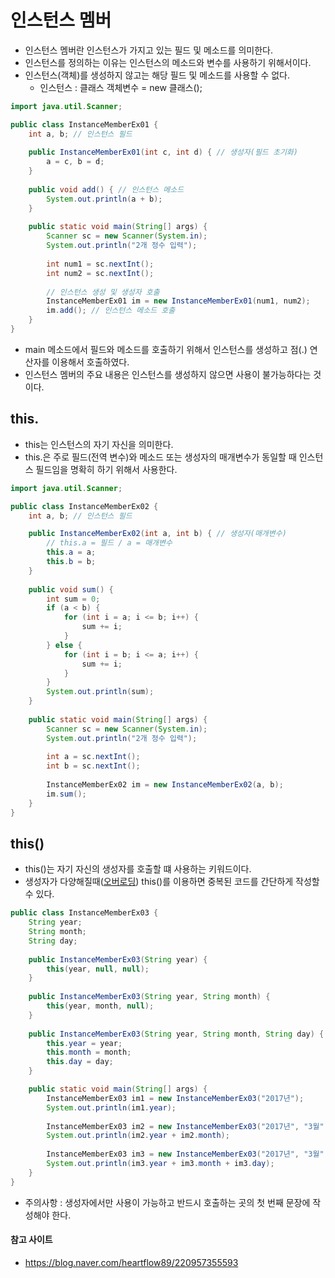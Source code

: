 # 인스턴스 멤버
- 인스턴스 멤버란 인스턴스가 가지고 있는 필드 및 메소드를 의미한다.
- 인스턴스를 정의하는 이유는 인스턴스의 메소드와 변수를 사용하기 위해서이다.
- 인스턴스(객체)를 생성하지 않고는 해당 필드 및 메소드를 사용할 수 없다.
  - 인스턴스 : 클래스 객체변수 = new 클래스();
```java
import java.util.Scanner;

public class InstanceMemberEx01 {
    int a, b; // 인스턴스 필드
    
    public InstanceMemberEx01(int c, int d) { // 생성자(필드 초기화)
        a = c, b = d;
    }
    
    public void add() { // 인스턴스 메소드
        System.out.println(a + b);
    }
    
    public static void main(String[] args) {
        Scanner sc = new Scanner(System.in);
        System.out.println("2개 정수 입력");
        
        int num1 = sc.nextInt();
        int num2 = sc.nextInt();
        
        // 인스턴스 생성 및 생성자 호출
        InstanceMemberEx01 im = new InstanceMemberEx01(num1, num2);
        im.add(); // 인스턴스 메소드 호출
    }
}
```
- main 메소드에서 필드와 메소드를 호출하기 위해서 인스턴스를 생성하고 점(.) 연산자를 이용해서 호출하였다.
- 인스턴스 멤버의 주요 내용은 인스턴스를 생성하지 않으면 사용이 불가능하다는 것이다.

## this.
- this는 인스턴스의 자기 자신을 의미한다.
- this.은 주로 필드(전역 변수)와 메소드 또는 생성자의 매개변수가 동일할 때 인스턴스 필드임을 명확히 하기 위해서 사용한다.
```java
import java.util.Scanner;

public class InstanceMemberEx02 {
    int a, b; // 인스턴스 필드

    public InstanceMemberEx02(int a, int b) { // 생성자(매개변수)
        // this.a = 필드 / a = 매개변수
        this.a = a;
        this.b = b;
    }
    
    public void sum() {
        int sum = 0;
        if (a < b) {
            for (int i = a; i <= b; i++) {
                sum += i;
            }
        } else {
            for (int i = b; i <= a; i++) {
                sum += i;
            }
        }
        System.out.println(sum);
    }
    
    public static void main(String[] args) {
        Scanner sc = new Scanner(System.in);
        System.out.println("2개 정수 입력");
        
        int a = sc.nextInt();
        int b = sc.nextInt();
        
        InstanceMemberEx02 im = new InstanceMemberEx02(a, b);
        im.sum();
    }
}
```

## this()
- this()는 자기 자신의 생성자를 호출할 떄 사용하는 키워드이다.
- 생성자가 다양해질때([오버로딩](https://blog.naver.com/heartflow89/220956516175)) this()를 이용하면 중복된 코드를 간단하게 작성할 수 있다.
```java
public class InstanceMemberEx03 {
    String year;
    String month;
    String day;
    
    public InstanceMemberEx03(String year) {
        this(year, null, null);
    }
    
    public InstanceMemberEx03(String year, String month) {
        this(year, month, null);
    }
    
    public InstanceMemberEx03(String year, String month, String day) {
        this.year = year;
        this.month = month;
        this.day = day;
    }

    public static void main(String[] args) {
        InstanceMemberEx03 im1 = new InstanceMemberEx03("2017년");
        System.out.println(im1.year);
        
        InstanceMemberEx03 im2 = new InstanceMemberEx03("2017년", "3월");
        System.out.println(im2.year + im2.month);
        
        InstanceMemberEx03 im3 = new InstanceMemberEx03("2017년", "3월", "13일");
        System.out.println(im3.year + im3.month + im3.day);
    }
}
```
- 주의사항 : 생성자에서만 사용이 가능하고 반드시 호출하는 곳의 첫 번째 문장에 작성해야 한다.

#### 참고 사이트
- https://blog.naver.com/heartflow89/220957355593